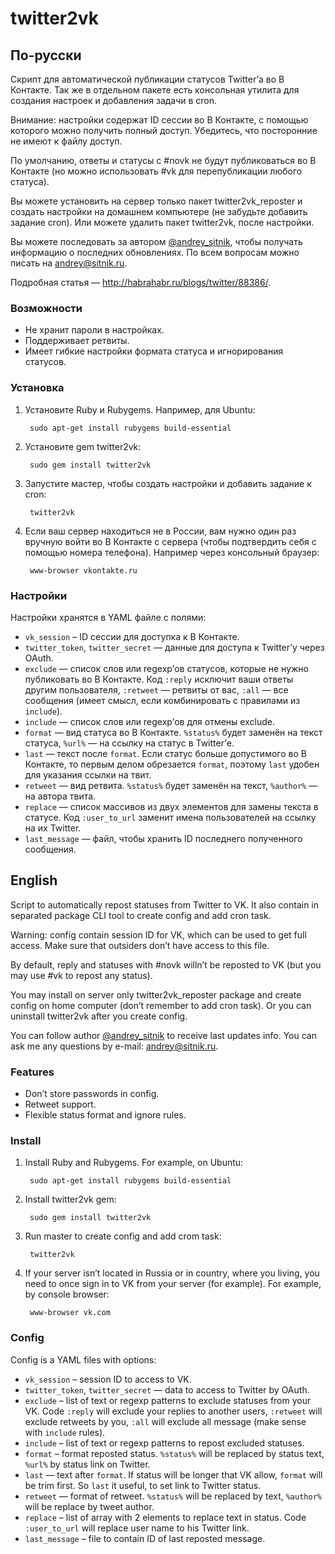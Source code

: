 # twitter2vk

## По-русски

Скрипт для автоматической публикации статусов Twitter’а во В Контакте. Так же
в отдельном пакете есть консольная утилита для создания настроек и добавления
задачи в cron.

Внимание: настройки содержат ID сессии во В Контакте, с помощью которого можно
получить полный доступ. Убедитесь, что посторонние не имеют к файлу доступ.

По умолчанию, ответы и статусы с #novk не будут публиковаться во В Контакте (но
можно использовать #vk для перепубликации любого статуса).

Вы можете установить на сервер только пакет twitter2vk_reposter и создать
настройки на домашнем компьютере (не забудьте добавить задание cron). Или можете
удалить пакет twitter2vk, после настройки.

Вы можете последовать за автором
[@andrey_sitnik](http://twitter.com/andrey_sitnik), чтобы получать информацию о
последних обновлениях. По всем вопросам можно писать на <andrey@sitnik.ru>.

Подробная статья — <http://habrahabr.ru/blogs/twitter/88386/>.

### Возможности
- Не хранит пароли в настройках.
- Поддерживает ретвиты.
- Имеет гибкие настройки формата статуса и игнорирования статусов.

### Установка
1. Установите Ruby и Rubygems. Например, для Ubuntu:

        sudo apt-get install rubygems build-essential

2. Установите gem twitter2vk:

        sudo gem install twitter2vk

3. Запустите мастер, чтобы создать настройки и добавить задание к cron:

        twitter2vk

4. Если ваш сервер находиться не в России, вам нужно один раз вручную войти во
   В Контакте с сервера (чтобы подтвердить себя с помощью номера телефона).
   Например через консольный браузер:

        www-browser vkontakte.ru

### Настройки
Настройки хранятся в YAML файле с полями:

* `vk_session` – ID сессии для доступка к В Контакте.
* `twitter_token`, `twitter_secret` — данные для доступа к Twitter’у через
  OAuth.
* `exclude` — список слов или regexp’ов статусов, которые не нужно публиковать
  во В Контакте. Код `:reply` исключит ваши ответы другим пользователя,
  `:retweet` — ретвиты от вас, `:all` — все сообщения (имеет смысл, если
  комбинировать с правилами из `include`).
* `include` — список слов или regexp’ов для отмены exclude.
* `format` — вид статуса во В Контакте. `%status%` будет заменён на текст
  статуса, `%url%` — на ссылку на статус в Twitter’е.
* `last` — текст после `format`. Если статус больше допустимого во В Контакте,
  то первым делом обрезается `format`, поэтому `last` удобен для указания ссылки
  на твит.
* `retweet` — вид ретвита. `%status%` будет заменён на текст, `%author%` — на
  автора твита.
* `replace` — список массивов из двух элементов для замены текста в статусе. Код
  `:user_to_url` заменит имена пользователей на ссылку на их Twitter.
* `last_message` — файл, чтобы хранить ID последнего полученного сообщения.

## English
Script to automatically repost statuses from Twitter to VK. It also contain in
separated package CLI tool to create config and add cron task.

Warning: config contain session ID for VK, which can be used to get full access.
Make sure that outsiders don’t have access to this file.

By default, reply and statuses with #novk willn’t be reposted to VK (but you may
use #vk to repost any status).

You may install on server only twitter2vk_reposter package and create config
on home computer (don’t remember to add cron task). Or you can uninstall
twitter2vk after you create config.

You can follow author [@andrey_sitnik](http://twitter.com/andrey_sitnik)
to receive last updates info. You can ask me any questions by e-mail:
<andrey@sitnik.ru>.

### Features
* Don’t store passwords in config.
* Retweet support.
* Flexible status format and ignore rules.

### Install
1. Install Ruby and Rubygems. For example, on Ubuntu:

        sudo apt-get install rubygems build-essential

2. Install twitter2vk gem:

        sudo gem install twitter2vk

3. Run master to create config and add crom task:

        twitter2vk

4. If your server isn’t located in Russia or in country, where you living,
   you need to once sign in to VK from your server (for example).
   For example, by console browser:

        www-browser vk.com

### Config
Config is a YAML files with options:

* `vk_session` – session ID to access to VK.
* `twitter_token`, `twitter_secret` — data to access to Twitter by OAuth.
* `exclude` – list of text or regexp patterns to exclude statuses from your VK.
  Code `:reply` will exclude your replies to another users, `:retweet` will
  exclude retweets by you, `:all` will exclude all message (make sense with
  `include` rules).
* `include` – list of text or regexp patterns to repost excluded statuses.
* `format` – format reposted status. `%status%` will be replaced by status text,
  `%url%` by status link on Twitter.
* `last` — text after `format`. If status will be longer that VK allow,
  `format` will be trim first. So `last` it useful, to set link to Twitter
  status.
* `retweet` — format of retweet. `%status%` will be replaced by text,
  `%author%` will be replace by tweet author.
* `replace` – list of array with 2 elements to replace text in status. Code
  `:user_to_url` will replace user name to his Twitter link.
* `last_message` – file to contain ID of last reposted message.
